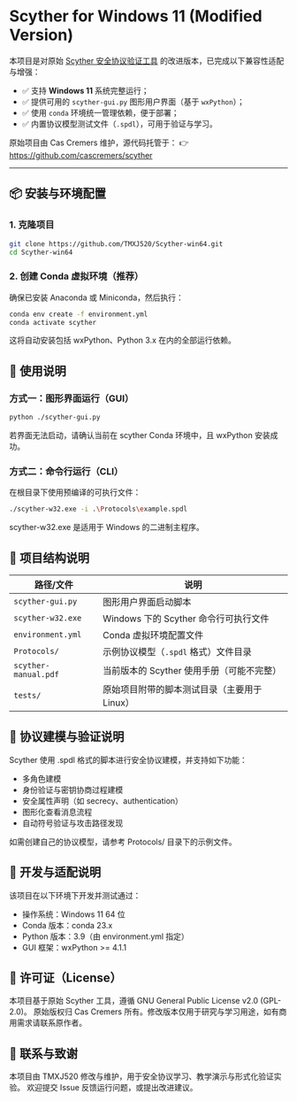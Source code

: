 # Scyther for Windows 11 (Modified Version)

本项目是对原始 [Scyther 安全协议验证工具](http://www.cs.ox.ac.uk/people/cas.cremers/scyther/index.html) 的改进版本，已完成以下兼容性适配与增强：

- ✅ 支持 **Windows 11** 系统完整运行；
- ✅ 提供可用的 `scyther-gui.py` 图形用户界面（基于 `wxPython`）；
- ✅ 使用 `conda` 环境统一管理依赖，便于部署；
- ✅ 内置协议模型测试文件（`.spdl`），可用于验证与学习。

原始项目由 Cas Cremers 维护，源代码托管于：
👉 https://github.com/cascremers/scyther

---

## 📦 安装与环境配置

### 1. 克隆项目

```bash
git clone https://github.com/TMXJ520/Scyther-win64.git
cd Scyther-win64
```
### 2. 创建 Conda 虚拟环境（推荐）
确保已安装 Anaconda 或 Miniconda，然后执行：
```bash
conda env create -f environment.yml
conda activate scyther
```
这将自动安装包括 wxPython、Python 3.x 在内的全部运行依赖。

## 🚀 使用说明
### 方式一：图形界面运行（GUI）
```bash
python ./scyther-gui.py
```
若界面无法启动，请确认当前在 scyther Conda 环境中，且 wxPython 安装成功。

### 方式二：命令行运行（CLI）
在根目录下使用预编译的可执行文件：

```bash
./scyther-w32.exe -i .\Protocols\example.spdl
```
scyther-w32.exe 是适用于 Windows 的二进制主程序。

## 📁 项目结构说明
| 路径/文件                | 说明                          |
| -------------------- | --------------------------- |
| `scyther-gui.py`     | 图形用户界面启动脚本                  |
| `scyther-w32.exe`    | Windows 下的 Scyther 命令行可执行文件 |
| `environment.yml`    | Conda 虚拟环境配置文件              |
| `Protocols/`         | 示例协议模型（`.spdl` 格式）文件目录      |
| `scyther-manual.pdf` | 当前版本的 Scyther 使用手册（可能不完整）   |
| `tests/`             | 原始项目附带的脚本测试目录（主要用于 Linux）   |


## 🔬 协议建模与验证说明
Scyther 使用 .spdl 格式的脚本进行安全协议建模，并支持如下功能：

- 多角色建模
- 身份验证与密钥协商过程建模
- 安全属性声明（如 secrecy、authentication）
- 图形化查看消息流程
- 自动符号验证与攻击路径发现

如需创建自己的协议模型，请参考 Protocols/ 目录下的示例文件。

## 📝 开发与适配说明
该项目在以下环境下开发并测试通过：

- 操作系统：Windows 11 64 位
- Conda 版本：conda 23.x
- Python 版本：3.9（由 environment.yml 指定）
- GUI 框架：wxPython >= 4.1.1

## 📜 许可证（License）
本项目基于原始 Scyther 工具，遵循 GNU General Public License v2.0 (GPL-2.0)。
原始版权归 Cas Cremers 所有。修改版本仅用于研究与学习用途，如有商用需求请联系原作者。

## 🙋 联系与致谢
本项目由 TMXJ520 修改与维护，用于安全协议学习、教学演示与形式化验证实验。
欢迎提交 Issue 反馈运行问题，或提出改进建议。








